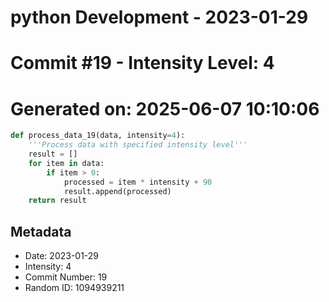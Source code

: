 ﻿# python Development - 2023-01-29
# Commit #19 - Intensity Level: 4
# Generated on: 2025-06-07 10:10:06
```python
def process_data_19(data, intensity=4):
    '''Process data with specified intensity level'''
    result = []
    for item in data:
        if item > 0:
            processed = item * intensity + 90
            result.append(processed)
    return result
```
## Metadata
- Date: 2023-01-29
- Intensity: 4
- Commit Number: 19
- Random ID: 1094939211
